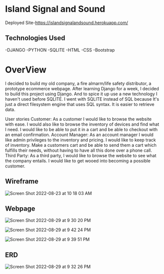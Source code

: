<h1>Island Signal and Sound</h1>

Deployed Site-https://islandsignalandsound.herokuapp.com/

<h2>Technologies Used</h2>
-DJANGO
-PYTHON
-SQLITE
-HTML
-CSS
-Bootstrap

<h1>OverView</h1>
<p>I decided to build my old company, a fire almarm/life safety distributor, a prototype ecommerce webpage. After learning Django for a week, I decided to build this project using Django. And to spice it up use a new technology I haven't used before SQLITE. I went with SQLITE instead of SQL because It's just a direct filesystem engine that uses SQL syntax. It is easier to retrieve data.  <p>
  
  
  
User stories
Customer:
As a customer I would like to browse the website with ease. I would also like to browse the inventory of devices and find what I need. I would like to be able to put it in a cart and be able to checkout with an email confirmation.
Account Manager:
As an account manager I would like admin privileges to the inventory and pricing. I would like to keep track of inventory. Make a customers cart and be able to send them a cart which fulfills their needs, without having to have all this done over a phone call.
Third Party:
As a third party, I would like to browse the website to see what the company entails. I would like to get wooed into becoming a possible customer.

<h2>Wireframe</h2>

![Screen Shot 2022-08-23 at 10 18 03 AM](https://user-images.githubusercontent.com/106419711/187491730-7a28db8d-a6e7-4bd3-88f3-8ae284de4a39.png)



<h2>Webpage</h2>

![Screen Shot 2022-08-29 at 9 30 20 PM](https://user-images.githubusercontent.com/106419711/187379323-5e649e85-6dab-42c1-8540-d980aa1ed873.png)



![Screen Shot 2022-08-29 at 9 42 24 PM](https://user-images.githubusercontent.com/106419711/187379271-ef01d27b-62af-4990-8d3e-3769fb1aabbb.png)

![Screen Shot 2022-08-29 at 9 39 51 PM](https://user-images.githubusercontent.com/106419711/187378700-8fc47247-f54b-48bf-ba5f-fcdd4d803fec.png)




<h2>ERD</h2>

![Screen Shot 2022-08-29 at 9 32 26 PM](https://user-images.githubusercontent.com/106419711/187377695-128c0ea4-5af6-4856-b280-2a4a71eaed0b.png)
